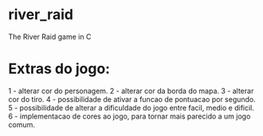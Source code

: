 # river_raid
The River Raid game in C

# Extras do jogo:

1 - alterar cor do personagem.
2 - alterar cor da borda do mapa.
3 - alterar cor do tiro.
4 - possibilidade de ativar a funcao de pontuacao por segundo.
5 - possibilidade de alterar a dificuldade do jogo entre facil, medio e dificil.
6 - implementacao de cores ao jogo, para tornar mais parecido a um jogo comum.
